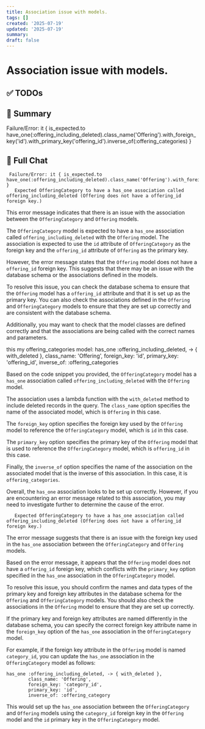 ```yaml
---
title: Association issue with models.
tags: []
created: '2025-07-19'
updated: '2025-07-19'
summary:
draft: false
---
```


# Association issue with models.

## ✅ TODOs


## 📌 Summary
Failure/Error: it { is_expected.to have_one(:offering_including_deleted).class_name('Offering').with_foreign_key('id').with_primary_key('offering_id').inverse_of(:offering_categories) }

## 🧠 Full Chat


     Failure/Error: it { is_expected.to have_one(:offering_including_deleted).class_name('Offering').with_foreign_key('id').with_primary_key('offering_id').inverse_of(:offering_categories) }
       Expected OfferingCategory to have a has_one association called offering_including_deleted (Offering does not have a offering_id foreign key.)

This error message indicates that there is an issue with the association between the `OfferingCategory` and `Offering` models. 

The `OfferingCategory` model is expected to have a `has_one` association called `offering_including_deleted` with the `Offering` model. The association is expected to use the `id` attribute of `OfferingCategory` as the foreign key and the `offering_id` attribute of `Offering` as the primary key. 

However, the error message states that the `Offering` model does not have a `offering_id` foreign key. This suggests that there may be an issue with the database schema or the associations defined in the models.

To resolve this issue, you can check the database schema to ensure that the `Offering` model has a `offering_id` attribute and that it is set up as the primary key. You can also check the associations defined in the `Offering` and `OfferingCategory` models to ensure that they are set up correctly and are consistent with the database schema.

Additionally, you may want to check that the model classes are defined correctly and that the associations are being called with the correct names and parameters.

this my offering_categories model:
  has_one :offering_including_deleted, -> { with_deleted },
          class_name: 'Offering',
          foreign_key: 'id',
          primary_key: 'offering_id',
          inverse_of: :offering_categories

Based on the code snippet you provided, the `OfferingCategory` model has a `has_one` association called `offering_including_deleted` with the `Offering` model.

The association uses a lambda function with the `with_deleted` method to include deleted records in the query. The `class_name` option specifies the name of the associated model, which is `Offering` in this case.

The `foreign_key` option specifies the foreign key used by the `Offering` model to reference the `OfferingCategory` model, which is `id` in this case. 

The `primary_key` option specifies the primary key of the `Offering` model that is used to reference the `OfferingCategory` model, which is `offering_id` in this case.

Finally, the `inverse_of` option specifies the name of the association on the associated model that is the inverse of this association. In this case, it is `offering_categories`.

Overall, the `has_one` association looks to be set up correctly. However, if you are encountering an error message related to this association, you may need to investigate further to determine the cause of the error.

       Expected OfferingCategory to have a has_one association called offering_including_deleted (Offering does not have a offering_id foreign key.)

The error message suggests that there is an issue with the foreign key used in the `has_one` association between the `OfferingCategory` and `Offering` models. 

Based on the error message, it appears that the `Offering` model does not have a `offering_id` foreign key, which conflicts with the `primary_key` option specified in the `has_one` association in the `OfferingCategory` model.

To resolve this issue, you should confirm the names and data types of the primary key and foreign key attributes in the database schema for the `Offering` and `OfferingCategory` models. You should also check the associations in the `Offering` model to ensure that they are set up correctly.

If the primary key and foreign key attributes are named differently in the database schema, you can specify the correct foreign key attribute name in the `foreign_key` option of the `has_one` association in the `OfferingCategory` model.

For example, if the foreign key attribute in the `Offering` model is named `category_id`, you can update the `has_one` association in the `OfferingCategory` model as follows:

```
has_one :offering_including_deleted, -> { with_deleted },
        class_name: 'Offering',
        foreign_key: 'category_id',
        primary_key: 'id',
        inverse_of: :offering_category
```

This would set up the `has_one` association between the `OfferingCategory` and `Offering` models using the `category_id` foreign key in the `Offering` model and the `id` primary key in the `OfferingCategory` model.